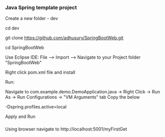 ### Java Spring template project

Create a new folder - dev

cd dev

git clone https://github.com/adhusury/SpringBootWeb.git

cd SpringBootWeb

Use Eclipse IDE: File --> Import --> Navigate to your Project folder "SpringBootWeb" 

Right click pom.xml file and install

Run: 

Navigate to com.example.demo.DemoApplication.java -> Right Click -> Run As -> Run Configurations ->  "VM Arguments" tab Copy the below

-Dspring.profiles.active=local 

Apply and Run
### 
Using browser navigate to http://localhost:5001/myFirstGet


